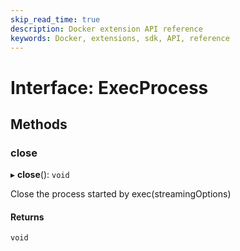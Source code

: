 ```yaml
---
skip_read_time: true
description: Docker extension API reference
keywords: Docker, extensions, sdk, API, reference
---
```


# Interface: ExecProcess

## Methods

### close

▸ **close**(): `void`

Close the process started by exec(streamingOptions)

#### Returns

`void`
